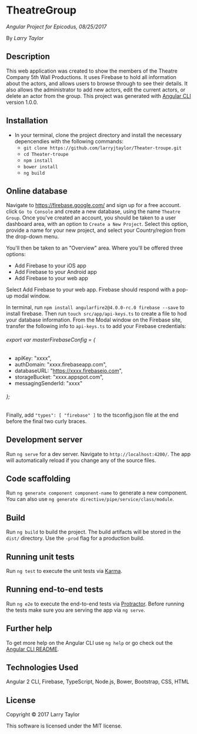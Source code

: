 # TheatreGroup

_Angular Project for Epicodus, 08/25/2017_

By _Larry Taylor_

## Description
This web application was created to show the members of the Theatre Company 5th Wall Productions. It uses Firebase to hold all information about the actors, and allows users to browse through to see their details. It also allows the administrator to add new actors, edit the current actors, or delete an actor from the group.
This project was generated with [Angular CLI](https://github.com/angular/angular-cli) version 1.0.0.

## Installation

* In your terminal, clone the project directory and install the necessary depencendies with the following commands:
  * `git clone https://github.com/larryjtaylor/Theater-troupe.git`
  * `cd Theater-troupe`
  * `npm install`
  * `bower install`
  * `ng build`

## Online database

Navigate to https://firebase.google.com/ and sign up for a free account. click `Go to Console` and create a new database, using the name `Theatre Group`. Once you've created an account, you should be taken to a user dashboard area, with an option to `Create a New Project`. Select this option, provide a name for your new project, and select your Country/region from the drop-down menu.

You'll then be taken to an "Overview" area. Where you'll be offered three options:

* Add Firebase to your iOS app
* Add Firebase to your Android app
* Add Firebase to your web app

Select Add Firebase to your web app. Firebase should respond with a pop-up modal window.

In terminal, run `npm install angularfire2@4.0.0-rc.0 firebase --save` to install firebase. Then run `touch src/app/api-keys.ts` to create a file to hod your database information. From the Modal window on the Firebase site, transfer the following info to `api-keys.ts` to add your Firebase credentials:
###### export var masterFirebaseConfig = {
 * apiKey: "xxxx",
 * authDomain: "xxxx.firebaseapp.com",
 * databaseURL: "https://xxxx.firebaseio.com",
 * storageBucket: "xxxx.appspot.com",
 * messagingSenderId: "xxxx"
 ###### };

Finally, add `"types": [ "firebase" ]` to the tsconfig.json file at the end before the final two curly braces.

## Development server

Run `ng serve` for a dev server. Navigate to `http://localhost:4200/`. The app will automatically reload if you change any of the source files.

## Code scaffolding

Run `ng generate component component-name` to generate a new component. You can also use `ng generate directive/pipe/service/class/module`.

## Build

Run `ng build` to build the project. The build artifacts will be stored in the `dist/` directory. Use the `-prod` flag for a production build.

## Running unit tests

Run `ng test` to execute the unit tests via [Karma](https://karma-runner.github.io).

## Running end-to-end tests

Run `ng e2e` to execute the end-to-end tests via [Protractor](http://www.protractortest.org/).
Before running the tests make sure you are serving the app via `ng serve`.

## Further help

To get more help on the Angular CLI use `ng help` or go check out the [Angular CLI README](https://github.com/angular/angular-cli/blob/master/README.md).

## Technologies Used

Angular 2 CLI, Firebase, TypeScript, Node.js, Bower, Bootstrap, CSS, HTML

## License

Copyright &copy; 2017 Larry Taylor

This software is licensed under the MIT license.
